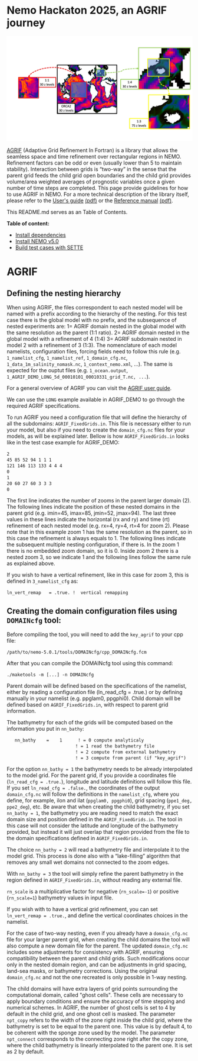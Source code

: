 # Nemo Hackaton 2025, an AGRIF journey
<p align="center">
  <img src="figures/AGRIF_DEMO_v4.2_no_cap.png" />
</p>

[AGRIF](https://agrif.imag.fr) (Adaptive Grid Refinement In Fortran) is a library that allows the seamless space and time refinement over rectangular regions in NEMO. Refinement factors can be odd or even (usually lower than 5 to maintain stability). Interaction between grids is “two-way” in the sense that the parent grid feeds the child grid open boundaries and the child grid provides volume/area weighted averages of prognostic variables once a given number of time steps are completed. This page provide guidelines for how to use AGRIF in NEMO. For a more technical description of the library itself, please refer to the [User's guide](https://agrif.imag.fr/agrifusersguide.html) [(pdf)](https://agrif.imag.fr/_downloads/agrifdoc_usersguide.pdf) or the [Reference manual](https://agrif.imag.fr/DoxygenGeneratedDoc/html/index.html) [(pdf)](https://agrif.imag.fr/_downloads/refman.pdf).

This README.md serves as an Table of Contents.

**Table of content:**
- [Install dependencies](chapters/Install_dependencies.md)
- [Install NEMO v5.0](chapters/Install_NEMO.md)
- [Build test cases with SETTE](chapters/Sette.md)



 
 
 # AGRIF
 ## Defining the nesting hierarchy
When using AGRIF, the files correspondent to each nested model will be named with a prefix according to the hierarchy of the nesting. For this test case there is the global model with no prefix, and the subsequence of nested experiments are:
1= AGRIF domain nested in the global model with the same resolution as the parent (1:1 ratio).
2= AGRIF domain nested in the global model with a refinement of 4 (1:4)
3= AGRIF subdomain nested in model 2 with a refinement of 3 (1:3).
The nomenclature of each model namelists, configuration files, forcing fields need to follow this rule (e.g. `1_namelist_cfg`, `1_namelist_ref`, `1_domain_cfg.nc`, `1_data_1m_salinity_nomask.nc`, `1_context_nemo.xml`, ...). The same is expected for the ouptut files (e.g. `1_ocean.output`, `1_AGRIF_DEMO_LONG_5d_00010101_00010331_grid_T.nc, ...`).

For a general overview of AGRIF you can visit the [AGRIF user guide](https://sites.nemo-ocean.io/user-guide/zooms.html).

We can use the  `LONG` example available in AGRIF_DEMO to go through the required AGRIF specifications.

To run AGRIF you need a configuration file that will define the hierarchy of all the subdomains: `AGRIF_FixedGrids.in`. This file is necessary either to run your model, but also if you need to create the `domain_cfg.nc` files for your models, as will be explained later.
Bellow is how `AGRIF_FixedGrids.in` looks like in the test case example for AGRIF_DEMO:
```
2
45 85 52 94 1 1 1
121 146 113 133 4 4 4
0
1
20 60 27 60 3 3 3
0
```
The first line indicates the number of zooms in the parent larger domain (2). The following lines indicate the position of these nested domains in the parent grid (e.g. imin=45, imax=85, jmin=52, jmax=94). The last three values in these lines indicate the horizontal (rx and ry) and time (rt) refinement of each nested model (e.g. rx=4, ry=4, rt=4 for zoom 2). Please note that in this example zoom 1 has the same resolution as the parent, so in this case the refinement is always equals to 1. The following lines indicate the subsequent multiple nesting configuration, if there is. In the zoom 1 there is no embedded zoom domain, so it is 0. Inside zoom 2 there is a nested zoom 3, so we indicate 1 and the following lines follow the same rule as explained above.

If you wish to have a vertical refinement, like in this case for zoom 3, this is defined in `3_namelist_cfg` as:
```
ln_vert_remap   = .true. !  vertical remapping
 ```

## Creating the domain configuration files using `DOMAINcfg` tool:

Before compiling the tool, you will need to add the `key_agrif` to your cpp file:
```
/path/to/nemo-5.0.1/tools/DOMAINcfg/cpp_DOMAINcfg.fcm
```
After that you can compile the DOMAINcfg tool using this command:
```
./maketools -m [...] -n DOMAINcfg
```
Parent domain will be defined based on the specifications of the namelist, either by reading a configuration file (ln_read_cfg = .true.) or by defining manually in your namelist (e.g. ppglam0, ppgphi0).
Child domain will be defined based on `AGRIF_FixedGrids.in`, with respect to parent grid information.

The bathymetry for each of the grids will be computed based on the information you put in `nn_bathy`:
```
   nn_bathy    =    1      ! = 0 compute analyticaly
                          ! = 1 read the bathymetry file
                          ! = 2 compute from external bathymetry
                          ! = 3 compute from parent (if "key_agrif")
```

For the option `nn_bathy = 1` the bathymetry needs to be already interpolated to the model grid. For the parent grid, if you provide a coordinates file (`ln_read_cfg = .true.`), longitude and latitude definitions will follow this file. If you set `ln_read_cfg = .false.`, the coordinates of the output `domain_cfg.nc` will follow the definitions in the `namelist_cfg`, where you define, for example, ilon and ilat (`ppglam0, ppgphi0`),  grid spacing (`ppe1_deg, ppe2_deg`), etc.
Be aware that when creating the child bathymetry, if you set `nn_bathy = 1`, the bathymetry you are reading need to match the exact domain size and position defined in the `AGRIF_FixedGrids.in`. The tool in this case will not consider the latitude and longitude of the bathymetry provided, but instead it will just overlap that region provided from the file to the domain specifications defined in `AGRIF_FixedGrids.in`.

The choice `nn_bathy = 2` will read a bathymetry file and interpolate it to the model grid. This process is done also with a “lake-filling” algorithm that removes any small wet domains not connected to the zoom edges.

With `nn_bathy = 3` the tool will simply refine the parent bathymetry in the region defined in `AGRIF_FixedGrids.in`, without reading any external file.

`rn_scale` is a multiplicative factor for negative (`rn_scale=-1`) or positive (`rn_scale=1`) bathymetry values in input file.

If you wish with to have a vertical grid refinement, you can set `ln_vert_remap = .true.`, and define the vertical coordinates choices in the namelist.

For the case of two-way nesting, even if you already have a `domain_cfg.nc` file for your larger parent grid, when creating the child domains the tool will also compute a new domain file for the parent. The updated `domain_cfg.nc` includes some adjustments for consistency with AGRIF, ensuring compatibility between the parent and child grids. Such modifications occur only in the nested domain region, and can be adjustments in grid spacing, land-sea masks, or bathymetry corrections. Using the original `domain_cfg.nc` and not the one recreated is only possible in 1-way nesting.

The child domains will have extra layers of grid points surrounding the computational domain, called "ghost cells". These cells are necessary to apply boundary conditions and ensure the accuracy of time stepping and numerical schemes. In AGRIF, the number of ghost cells is set to 4 by default in the child grid, and one ghost cell is masked.
The parameter `npt_copy` refers to the width of the zone right inside the child grid, where the bathymetry is set to be equal to the parent one. This value is by default 4, to be coherent with the sponge zone used by the model.
The parameter `npt_connect` corresponds to the connecting zone right after the copy zone, where the child bathymetry is linearly interpolated to the parent one. It is set as 2 by default.
